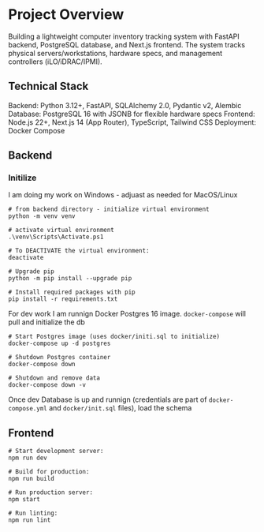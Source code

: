 # Project Overview
Building a lightweight computer inventory tracking system with FastAPI backend, PostgreSQL database, and Next.js frontend. The system tracks physical servers/workstations, hardware specs, and management controllers (iLO/iDRAC/IPMI).

## Technical Stack

Backend: Python 3.12+, FastAPI, SQLAlchemy 2.0, Pydantic v2, Alembic
Database: PostgreSQL 16 with JSONB for flexible hardware specs
Frontend: Node.js 22+, Next.js 14 (App Router), TypeScript, Tailwind CSS
Deployment: Docker Compose

## Backend
### Initilize

I am doing my work on Windows - adjuast as needed for MacOS/Linux

```
# from backend directory - initialize virtual environment
python -m venv venv

# activate virtual environment
.\venv\Scripts\Activate.ps1

# To DEACTIVATE the virtual environment:
deactivate

# Upgrade pip
python -m pip install --upgrade pip

# Install required packages with pip
pip install -r requirements.txt
```
For dev work I am runnign Docker Postgres 16 image. `docker-compose` will pull and initialize the db

```
# Start Postgres image (uses docker/initi.sql to initialize)
docker-compose up -d postgres

# Shutdown Postgres container
docker-compose down

# Shutdown and remove data
docker-compose down -v
```
Once dev Database is up and runnign (credentials are part of `docker-compose.yml` and `docker/init.sql` files), load the schema


## Frontend

```
# Start development server:
npm run dev

# Build for production:
npm run build

# Run production server:
npm start

# Run linting:
npm run lint
```
